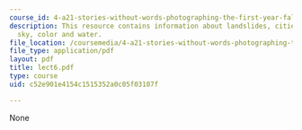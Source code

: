 ```yaml
---
course_id: 4-a21-stories-without-words-photographing-the-first-year-fall-2006
description: This resource contains information about landslides, cities at night,
  sky, color and water.
file_location: /coursemedia/4-a21-stories-without-words-photographing-the-first-year-fall-2006/c52e901e4154c1515352a0c05f03107f_lect6.pdf
file_type: application/pdf
layout: pdf
title: lect6.pdf
type: course
uid: c52e901e4154c1515352a0c05f03107f

---
```

None